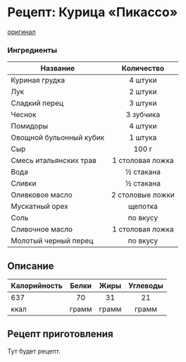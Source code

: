 # Рецепт: Курица «Пикассо»
[оригинал](https://eda.ru/recepty/osnovnye-blyuda/kurica-pikasso-25902)

### Ингредиенты
| Название        	| Количество    |
| -------------   	|:-------------:|
|Куриная грудка|4 штуки|
|Лук|2 штуки|
|Сладкий перец|3 штуки|
|Чеснок|3 зубчика|
|Помидоры|4 штуки|
|Овощной бульонный кубик|1 штука|
|Сыр|100 г|
|Смесь итальянских трав|1 столовая ложка|
|Вода|½ стакана|
|Сливки|½ стакана|
|Оливковое масло|2 столовые ложки|
|Мускатный орех|щепотка|
|Соль|по вкусу|
|Сливочное масло|1 столовая ложка|
|Молотый черный перец|по вкусу|

## Описание

|Калорийность|Белки|Жиры|Углеводы|
| -------------  |:-------------:|:-------------:|:-------------:
|637|70|31|21|
|ккал|грамм|грамм|грамм|
## Рецепт приготовления
Тут будет рецепт.